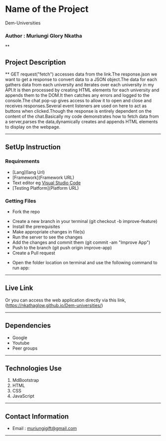 # Name of the Project
Dem-Universities
### Author : Muriungi Glory Nkatha
**
## Project Description

**
GET request("fetch") accesses data from the link.The response.json we want to get a response to convert data to a JSON object.The data for each gathers data from each university and iterates over each university in my API.It is then processed by creating HTML elements for each university and appends them to the DOM.It then catches any errors and logged to the console.The chat pop-up gives access to allow it to open and close and receives responses.Several event listeners are used on here to act as buttons when clicked.Though the response is entirely dependent on the content of the chat.Basically my code demonstrates how to fetch data from a server,parses the data,dynamically creates and appends HTML elements to display on the webpage.



****
## SetUp Instruction
### Requirements
* [Lang](lang Url)
* [Framework](Framework URL)
* Text editor eg [Visual Studio Code](https://code.visualstudio.com/download)
* [Testing Platform](Platform URL)


### Getting Files
* Fork the repo
- Create a new branch in your terminal (git checkout -b improve-feature)
- Install the prerequisites
- Make appropriate changes in file(s)
- Run the server to see the changes
- Add the changes and commit them (git commit -am "Improve App")
- Push to the branch (git push origin improve-app)
- Create a Pull request
* Open the folder location on terminal and use the following command to run app:


***
## Live Link
Or you can access the web application directly via this link,(https://nkathaglow.github.io/Dem-universities/)
***
## Dependencies
- Google
- Youtube
- Peer groups
***
## Technologies Use
1. MdBootstrap
2. HTML
3. CSS
4. JavaScript
***
## Contact Information
* Email : muriungigift@gmail.com
***